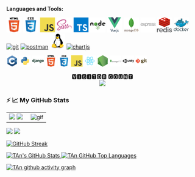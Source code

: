 **Languages and Tools:**  
<p align="left">
<a href="https://www.w3.org/html/" target="_blank" rel="noreferrer"><img src="https://raw.githubusercontent.com/devicons/devicon/master/icons/html5/html5-original-wordmark.svg" alt="html5" width="40" height="40"/></a>
<a href="https://www.w3schools.com/css/" target="_blank" rel="noreferrer"><img src="https://raw.githubusercontent.com/devicons/devicon/master/icons/css3/css3-original-wordmark.svg" alt="css3" width="40" height="40"/></a>
<a href="https://developer.mozilla.org/en-US/docs/Web/JavaScript" target="_blank" rel="noreferrer"><img src="https://raw.githubusercontent.com/devicons/devicon/master/icons/javascript/javascript-original.svg" alt="javascript" width="40" height="40"/></a>
<a href="https://sass-lang.com" target="_blank" rel="noreferrer"><img src="https://raw.githubusercontent.com/devicons/devicon/master/icons/sass/sass-original.svg" alt="sass" width="40" height="40"/></a>
<a href="https://www.typescriptlang.org/" target="_blank" rel="noreferrer"><img src="https://raw.githubusercontent.com/devicons/devicon/master/icons/typescript/typescript-original.svg" alt="typescript" width="40" height="40"/></a>
<a href="https://nodejs.org" target="_blank" rel="noreferrer"><img src="https://raw.githubusercontent.com/devicons/devicon/master/icons/nodejs/nodejs-original-wordmark.svg" alt="nodejs" width="40" height="40"/></a>
<a href="https://vuejs.org/" target="_blank" rel="noreferrer"><img src="https://raw.githubusercontent.com/devicons/devicon/master/icons/vuejs/vuejs-original-wordmark.svg" alt="vuejs" width="40" height="40"/></a>
<a href="https://www.mongodb.com/" target="_blank" rel="noreferrer"><img src="https://raw.githubusercontent.com/devicons/devicon/master/icons/mongodb/mongodb-original-wordmark.svg" alt="mongodb" width="40" height="40"/></a>
<a href="https://expressjs.com" target="_blank" rel="noreferrer"><img src="https://raw.githubusercontent.com/devicons/devicon/master/icons/express/express-original-wordmark.svg" alt="express" width="40" height="40"/></a>
<a href="https://redis.io" target="_blank" rel="noreferrer"><img src="https://raw.githubusercontent.com/devicons/devicon/master/icons/redis/redis-original-wordmark.svg" alt="redis" width="40" height="40"/></a>
<a href="https://www.docker.com/" target="_blank" rel="noreferrer"><img src="https://raw.githubusercontent.com/devicons/devicon/master/icons/docker/docker-original-wordmark.svg" alt="docker" width="40" height="40"/></a>
<a href="https://git-scm.com/" target="_blank" rel="noreferrer"><img src="https://www.vectorlogo.zone/logos/git-scm/git-scm-icon.svg" alt="git" width="40" height="40"/></a>
<a href="https://postman.com" target="_blank" rel="noreferrer"><img src="https://www.vectorlogo.zone/logos/getpostman/getpostman-icon.svg" alt="postman" width="40" height="40"/></a>
<a href="https://www.linux.org/" target="_blank" rel="noreferrer"><img src="https://raw.githubusercontent.com/devicons/devicon/master/icons/linux/linux-original.svg" alt="linux" width="40" height="40"/></a>
<a href="https://www.chartjs.org" target="_blank" rel="noreferrer"><img src="https://www.chartjs.org/media/logo-title.svg" alt="chartjs" width="40" height="40"/></a>
</p>

<code><img height="30" src="https://raw.githubusercontent.com/github/explore/80688e429a7d4ef2fca1e82350fe8e3517d3494d/topics/cpp/cpp.png"></code>
<code><img height="30" src="https://raw.githubusercontent.com/github/explore/80688e429a7d4ef2fca1e82350fe8e3517d3494d/topics/python/python.png"></code>
<code><img height="30" src="https://raw.githubusercontent.com/github/explore/80688e429a7d4ef2fca1e82350fe8e3517d3494d/topics/django/django.png"></code>
<code><img height="30" src="https://raw.githubusercontent.com/github/explore/80688e429a7d4ef2fca1e82350fe8e3517d3494d/topics/html/html.png"></code>
<code><img height="30" src="https://raw.githubusercontent.com/github/explore/80688e429a7d4ef2fca1e82350fe8e3517d3494d/topics/css/css.png"></code>
<code><img height="30" src="https://raw.githubusercontent.com/github/explore/80688e429a7d4ef2fca1e82350fe8e3517d3494d/topics/javascript/javascript.png"></code>
<code><img height="30" src="https://raw.githubusercontent.com/github/explore/80688e429a7d4ef2fca1e82350fe8e3517d3494d/topics/react/react.png"></code>
<code><img height="30" src="https://raw.githubusercontent.com/github/explore/80688e429a7d4ef2fca1e82350fe8e3517d3494d/topics/nodejs/nodejs.png"></code>
<code><img height="30" src="https://raw.githubusercontent.com/github/explore/80688e429a7d4ef2fca1e82350fe8e3517d3494d/topics/mongodb/mongodb.png"></code>
<code><img height="30" src="https://raw.githubusercontent.com/github/explore/80688e429a7d4ef2fca1e82350fe8e3517d3494d/topics/unity/unity.png"></code>
<code><img height="30" src="https://raw.githubusercontent.com/github/explore/80688e429a7d4ef2fca1e82350fe8e3517d3494d/topics/git/git.png"></code>

<p align="center"> 
 🆅🅸🆂🅸🆃🅾🆁 🅲🅾🆄🅽🆃<br>
  <img src="https://profile-counter.glitch.me/tankvn/count.svg"/>
<p align="center">

### :zap: 📈 My GitHub Stats

<table>
<tr>
  <td width="48%">
    <img src="https://github-readme-stats.vercel.app/api?username=tankvn&show_icons=true&hide=contribs,issues&hide_border=true" />
    <img src="https://github-readme-stats.vercel.app/api/top-langs/?username=tankvn&layout=compact&show_icons=true&hide_border=true" />
  </td>
  <td width="52%"><img alt="gif" align="right" src=".github/assets/coding.gif"/></td>
</tr>
<table>

<!---
![Top Langs](https://github-readme-stats.vercel.app/api/top-langs/?username=tankvn&theme=radical)
<img src="https://github-readme-stats.vercel.app/api?username=tankvn&show_icons=true&theme=radical" alt="tankvn" />

![Top Langs](https://github-readme-stats.vercel.app/api/top-langs/?username=tankvn&theme=merko)
![Top Stats](https://github-readme-stats.vercel.app/api?username=tankvn&show_icons=true&count_private=true&line_height=40&theme=merko)

![Top Langs](https://github-readme-stats.vercel.app/api/top-langs/?username=tankvn&theme=gruvbox)
![Top Stats](https://github-readme-stats.vercel.app/api?username=tankvn&show_icons=true&theme=gruvbox)

![Top Langs](https://github-readme-stats.vercel.app/api/top-langs/?username=tankvn&theme=tokyonight)
<img src="https://github-readme-stats.vercel.app/api?username=tankvn&show_icons=true&theme=tokyonight" alt="tankvn" />

![Top Langs](https://github-readme-stats.vercel.app/api/top-langs/?username=tankvn&theme=onedark)
![Top Stats](https://github-readme-stats.vercel.app/api?username=tankvn&show_icons=true&count_private=true&line_height=40&theme=onedark)

![Top Langs](https://github-readme-stats.vercel.app/api/top-langs/?username=tankvn&theme=cobalt)
![Top Stats](https://github-readme-stats.vercel.app/api?username=tankvn&show_icons=true&theme=cobalt)

![Top Langs](https://github-readme-stats.vercel.app/api/top-langs/?username=tankvn&theme=synthwave)
<img src="https://github-readme-stats.vercel.app/api?username=tankvn&show_icons=true&theme=synthwave" alt="tankvn" />

![Top Langs](https://github-readme-stats.vercel.app/api/top-langs/?username=tankvn&theme=highcontrast)
![Top Stats](https://github-readme-stats.vercel.app/api?username=tankvn&show_icons=true&theme=highcontrast)

![Top Langs](https://github-readme-stats.vercel.app/api/top-langs/?username=tankvn&theme=dracula)
<img src="https://github-readme-stats.vercel.app/api?username=tankvn&show_icons=true&theme=dracula" alt="tankvn" />

![Top Langs](https://github-readme-stats.vercel.app/api/top-langs/?username=tankvn&theme=dark)
![Top Stats](https://github-readme-stats.vercel.app/api?username=tankvn&show_icons=true&count_private=true&line_height=40&theme=dark)

[<img src="https://i.imgur.com/gtHOc3T.png">](https://youtube.com/c/javascriptmastery)
-->

<img height="150px" src="https://github-readme-stats.vercel.app/api/top-langs/?username=tankvn&hide=html&hide_title=true&hide_border=true&layout=compact&langs_count=7&exclude_repo=comp426&text_color=000&icon_color=fff&bg_color=0,52fa5a,4dfcff,c64dff&theme=graywhite" /> <img height="150px" src="https://github-readme-stats.vercel.app/api/top-langs/?username=tankvn&layout=compact&langs_count=12&exclude_repo=comp426&text_color=000&icon_color=fff&bg_color=0,52fa5a,4dfcff,c64dff&theme=graywhite" />

[![GitHub Streak](https://github-readme-streak-stats.herokuapp.com?user=tankvn&theme=merko&border_radius=10)](https://git.io/streak-stats) 

<a href="https://github.com/tankvn">
  <img height="180em" src="https://github-readme-stats.vercel.app/api?username=tankvn&show_icons=true&theme=merko&count_private=true" alt="TAn's GitHub Stats" />
  <img height="180em" src="https://github-readme-stats.vercel.app/api/top-langs/?username=tankvn&theme=merko&layout=compact" 
    alt="TAn GitHub Top Languages" />
</a>

[![TAn github activity graph](https://github-readme-activity-graph.vercel.app/graph?username=tankvn&theme=merko)](https://github.com/ashutosh00710/github-readme-activity-graph)
